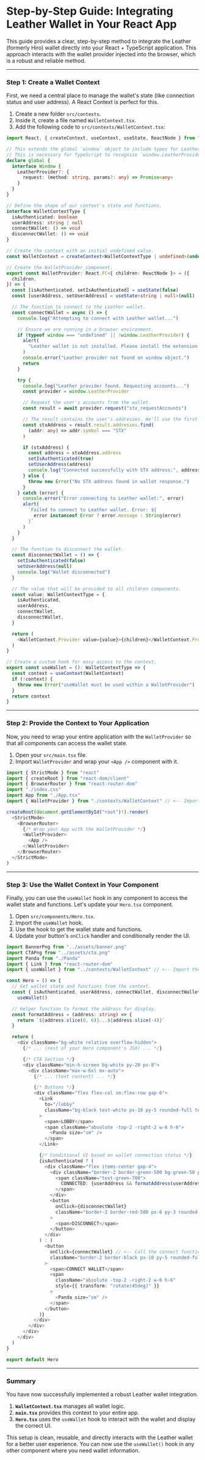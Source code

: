 # Step-by-Step Guide: Integrating Leather Wallet in Your React App

This guide provides a clear, step-by-step method to integrate the Leather (formerly Hiro) wallet directly into your React + TypeScript application. This approach interacts with the wallet provider injected into the browser, which is a robust and reliable method.

---

### **Step 1: Create a Wallet Context**

First, we need a central place to manage the wallet's state (like connection status and user address). A React Context is perfect for this.

1.  Create a new folder `src/contexts`.
2.  Inside it, create a file named `WalletContext.tsx`.
3.  Add the following code to `src/contexts/WalletContext.tsx`:

```typescript
import React, { createContext, useContext, useState, ReactNode } from "react"

// This extends the global `window` object to include types for Leather wallet.
// This is necessary for TypeScript to recognize `window.LeatherProvider`.
declare global {
  interface Window {
    LeatherProvider?: {
      request: (method: string, params?: any) => Promise<any>
    }
  }
}

// Define the shape of our context's state and functions.
interface WalletContextType {
  isAuthenticated: boolean
  userAddress: string | null
  connectWallet: () => void
  disconnectWallet: () => void
}

// Create the context with an initial undefined value.
const WalletContext = createContext<WalletContextType | undefined>(undefined)

// Create the WalletProvider component.
export const WalletProvider: React.FC<{ children: ReactNode }> = ({
  children,
}) => {
  const [isAuthenticated, setIsAuthenticated] = useState(false)
  const [userAddress, setUserAddress] = useState<string | null>(null)

  // The function to connect to the Leather wallet.
  const connectWallet = async () => {
    console.log("Attempting to connect with Leather wallet...")

    // Ensure we are running in a browser environment.
    if (typeof window === "undefined" || !window.LeatherProvider) {
      alert(
        "Leather wallet is not installed. Please install the extension to connect."
      )
      console.error("Leather provider not found on window object.")
      return
    }

    try {
      console.log("Leather provider found. Requesting accounts...")
      const provider = window.LeatherProvider

      // Request the user's accounts from the wallet.
      const result = await provider.request("stx_requestAccounts")

      // The result contains the user's addresses. We'll use the first one.
      const stxAddress = result.result.addresses.find(
        (addr: any) => addr.symbol === "STX"
      )

      if (stxAddress) {
        const address = stxAddress.address
        setIsAuthenticated(true)
        setUserAddress(address)
        console.log("Connected successfully with STX address:", address)
      } else {
        throw new Error("No STX address found in wallet response.")
      }
    } catch (error) {
      console.error("Error connecting to Leather wallet:", error)
      alert(
        `Failed to connect to Leather wallet. Error: ${
          error instanceof Error ? error.message : String(error)
        }`
      )
    }
  }

  // The function to disconnect the wallet.
  const disconnectWallet = () => {
    setIsAuthenticated(false)
    setUserAddress(null)
    console.log("Wallet disconnected")
  }

  // The value that will be provided to all children components.
  const value: WalletContextType = {
    isAuthenticated,
    userAddress,
    connectWallet,
    disconnectWallet,
  }

  return (
    <WalletContext.Provider value={value}>{children}</WalletContext.Provider>
  )
}

// Create a custom hook for easy access to the context.
export const useWallet = (): WalletContextType => {
  const context = useContext(WalletContext)
  if (!context) {
    throw new Error("useWallet must be used within a WalletProvider")
  }
  return context
}
```

---

### **Step 2: Provide the Context to Your Application**

Now, you need to wrap your entire application with the `WalletProvider` so that all components can access the wallet state.

1.  Open your `src/main.tsx` file.
2.  Import `WalletProvider` and wrap your `<App />` component with it.

```typescript
import { StrictMode } from "react"
import { createRoot } from "react-dom/client"
import { BrowserRouter } from "react-router-dom"
import "./index.css"
import App from "./App.tsx"
import { WalletProvider } from "./contexts/WalletContext" // <-- Import the provider

createRoot(document.getElementById("root")!).render(
  <StrictMode>
    <BrowserRouter>
      {/* Wrap your App with the WalletProvider */}
      <WalletProvider>
        <App />
      </WalletProvider>
    </BrowserRouter>
  </StrictMode>
)
```

---

### **Step 3: Use the Wallet Context in Your Component**

Finally, you can use the `useWallet` hook in any component to access the wallet state and functions. Let's update your `Hero.tsx` component.

1.  Open `src/components/Hero.tsx`.
2.  Import the `useWallet` hook.
3.  Use the hook to get the wallet state and functions.
4.  Update your button's `onClick` handler and conditionally render the UI.

```typescript
import BannerPng from "../assets/banner.png"
import CTAPng from "../assets/cta.png"
import Panda from "./Panda"
import { Link } from "react-router-dom"
import { useWallet } from "../contexts/WalletContext" // <-- Import the hook

const Hero = () => {
  // Get wallet state and functions from the context.
  const { isAuthenticated, userAddress, connectWallet, disconnectWallet } =
    useWallet()

  // Helper function to format the address for display.
  const formatAddress = (address: string) => {
    return `${address.slice(0, 6)}...${address.slice(-4)}`
  }

  return (
    <div className="bg-white relative overflow-hidden">
      {/* ... (rest of your Hero component's JSX) ... */}

      {/* CTA Section */}
      <div className="min-h-screen bg-white py-20 px-8">
        <div className="max-w-6xl mx-auto">
          {/* ... (text content) ... */}

          {/* Buttons */}
          <div className="flex flex-col sm:flex-row gap-6">
            <Link
              to="/lobby"
              className="bg-black text-white px-10 py-5 rounded-full text-xl font-black hover:bg-gray-800 transition-colors relative inline-block text-center"
            >
              <span>LOBBY</span>
              <span className="absolute -top-2 -right-2 w-6 h-6">
                <Panda size="sm" />
              </span>
            </Link>

            {/* Conditional UI based on wallet connection status */}
            {isAuthenticated ? (
              <div className="flex items-center gap-4">
                <div className="border-2 border-green-500 bg-green-50 px-6 py-3 rounded-full text-sm font-black text-center">
                  <span className="text-green-700">
                    CONNECTED: {userAddress && formatAddress(userAddress)}
                  </span>
                </div>
                <button
                  onClick={disconnectWallet}
                  className="border-2 border-red-500 px-6 py-3 rounded-full text-sm font-black hover:bg-red-500 hover:text-white transition-colors text-center"
                >
                  <span>DISCONNECT</span>
                </button>
              </div>
            ) : (
              <button
                onClick={connectWallet} // <-- Call the connect function
                className="border-2 border-black px-10 py-5 rounded-full text-xl font-black hover:bg-black hover:text-white transition-colors relative inline-block text-center"
              >
                <span>CONNECT WALLET</span>
                <span
                  className="absolute -top-2 -right-2 w-6 h-6"
                  style={{ transform: "rotate(45deg)" }}
                >
                  <Panda size="sm" />
                </span>
              </button>
            )}
          </div>
        </div>
      </div>
    </div>
  )
}

export default Hero
```

---

### **Summary**

You have now successfully implemented a robust Leather wallet integration.

1.  **`WalletContext.tsx`** manages all wallet logic.
2.  **`main.tsx`** provides this context to your entire app.
3.  **`Hero.tsx`** uses the `useWallet` hook to interact with the wallet and display the correct UI.

This setup is clean, reusable, and directly interacts with the Leather wallet for a better user experience. You can now use the `useWallet()` hook in any other component where you need wallet information.
